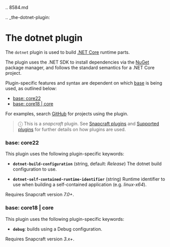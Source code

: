 .. 8584.md

.. _the-dotnet-plugin:

# The dotnet plugin

The `dotnet` plugin is used to build [.NET Core](https://github.com/dotnet/core) runtime parts.

The plugin uses the .NET SDK to install dependencies via the [NuGet](https://www.nuget.org/) package manager, and follows the standard semantics for a .NET Core  project.

Plugin-specific features and syntax are dependent on which [base](base-snaps.md) is being used, as outlined below:

- [base: core22](#heading--core22)
- [base: core18 | core](#heading--core18)

For examples, search [GitHub](https://github.com/search?q=path%3Asnapcraft.yaml+%22plugin%3A+dotnet%22&type=Code) for projects using the plugin.

> ⓘ  This is a *snapcraft* plugin. See [Snapcraft plugins](snapcraft-plugins.md) and [Supported plugins](supported-plugins.md) for further details on how plugins are used.

<h3 id='heading--core22'>base: core22</h3>

This plugin uses the following plugin-specific keywords:

 - **`dotnet-build-configuration`** (string, default: _Release_)
      The dotnet build configuration to use.

 - **`dotnet-self-contained-runtime-identifier`** (string)
      Runtime identifier to use when building a self-contained application (e.g. _linux-x64_).

Requires Snapcraft version _7.0+_.

<h3 id='heading--core18'>base: core18 | core</h3>

This plugin uses the following plugin-specific keywords:

- **`debug`**: builds using a Debug configuration.

Requires Snapcraft version _3.x+_.